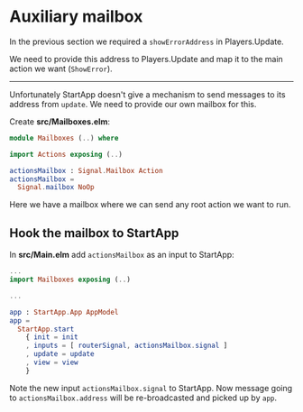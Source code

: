 # Auxiliary mailbox

In the previous section we required a `showErrorAddress` in Players.Update.

We need to provide this address to Players.Update and map it to the main action we want (`ShowError`).

---

Unfortunately StartApp doesn't give a mechanism to send messages to its address from `update`. We need to provide our own mailbox for this.

Create __src/Mailboxes.elm__:

```elm
module Mailboxes (..) where

import Actions exposing (..)

actionsMailbox : Signal.Mailbox Action
actionsMailbox =
  Signal.mailbox NoOp
```

Here we have a mailbox where we can send any root action we want to run.

## Hook the mailbox to StartApp

In __src/Main.elm__ add `actionsMailbox` as an input to StartApp:

```elm
...
import Mailboxes exposing (..)

...

app : StartApp.App AppModel
app =
  StartApp.start
    { init = init
    , inputs = [ routerSignal, actionsMailbox.signal ]
    , update = update
    , view = view
    }
```

Note the new input `actionsMailbox.signal` to StartApp. Now message going to `actionsMailbox.address` will be re-broadcasted and picked up by `app`.